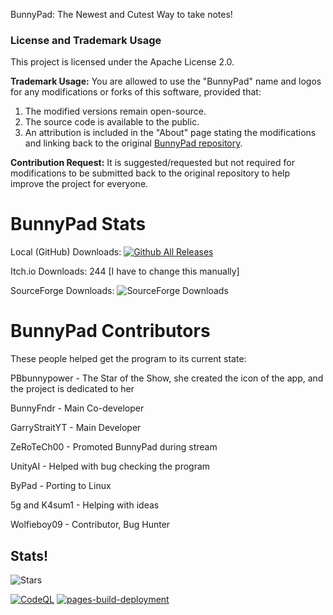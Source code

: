 BunnyPad: The Newest and Cutest Way to take notes!
### License and Trademark Usage

This project is licensed under the Apache License 2.0.

**Trademark Usage:**
You are allowed to use the "BunnyPad" name and logos for any modifications or forks of this software, provided that:
1. The modified versions remain open-source.
2. The source code is available to the public.
3. An attribution is included in the "About" page stating the modifications and linking back to the original [BunnyPad repository](https://github.com/GSYT-Productions/BunnyPad-SRC).

**Contribution Request:**
It is suggested/requested but not required for modifications to be submitted back to the original repository to help improve the project for everyone.


# BunnyPad Stats

Local (GitHub) Downloads: [![Github All Releases](https://img.shields.io/github/downloads/GSYT-Productions/BunnyPad-SRC/total.svg)]()

Itch.io Downloads: 244 [I have to change this manually]

SourceForge Downloads: ![SourceForge Downloads](https://img.shields.io/sourceforge/dt/bunnypad)
# BunnyPad Contributors
These people helped get the program to its current state:

PBbunnypower - The Star of the Show, she created the icon of the app, and the project is dedicated to her

BunnyFndr - Main Co-developer

GarryStraitYT - Main Developer

ZeRoTeCh00 - Promoted BunnyPad during stream

UnityAI - Helped with bug checking the program

ByPad - Porting to Linux

5g and K4sum1 - Helping with ideas

Wolfieboy09 - Contributor, Bug Hunter

## Stats!
![Stars](https://api.star-history.com/svg?repos=GSYT-Productions/BunnyPad-SRC&type=Date)

[![CodeQL](https://github.com/GSYT-Productions/BunnyPad-SRC/actions/workflows/github-code-scanning/codeql/badge.svg)](https://github.com/GSYT-Productions/BunnyPad-SRC/actions/workflows/github-code-scanning/codeql)
[![pages-build-deployment](https://github.com/GSYT-Productions/BunnyPad-SRC/actions/workflows/pages/pages-build-deployment/badge.svg)](https://github.com/GSYT-Productions/BunnyPad-SRC/actions/workflows/pages/pages-build-deployment)
